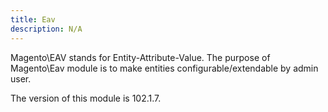 ```yaml
---
title: Eav
description: N/A
---
```


Magento\EAV stands for Entity-Attribute-Value. The purpose of Magento\Eav module is to make entities
configurable/extendable by admin user.

<InlineAlert slots="text" />
The version of this module is 102.1.7.
